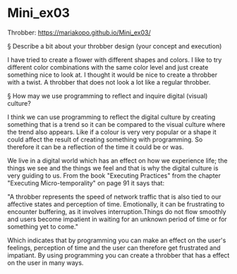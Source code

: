 # Mini_ex03
Throbber:
https://mariakopo.github.io/Mini_ex03/


§ Describe a bit about your throbber design (your concept and execution)

I have tried to create a flower with different shapes and colors. I like to try different color combinations with the same color level and just create something nice to look at. I thought it would be nice to create a throbber with a twist. A throbber that does not look a lot like a regular throbber.  

			
§ How may we use programming to reflect and inquire digital (visual) culture?

I think we can use programming to reflect the digital culture by creating something that is a trend so it can be compared to the visual culture where the trend also appears. Like if a colour is very very popular or a shape it could affect the result of creating something with programming. So therefore it can be a reflection of the time it could be or was. 
			
We live in a digital world which has an effect on how we experience life; the things we see and the things we feel and that is why the digital culture is very guiding  to us. 
From the book "Executing Practices" from the chapter "Executing Micro-temporality" on page 91 it says that:
			
   "A throbber represents the speed of network traffic that is also tied to our affective states and perception of time.      Emotionally, it can be frustrating to encounter buffering, as it involves interruption.Things do not flow smoothly and users become impatient in waiting for an unknown period of time or for something yet to come."
			
Which indicates that by programming you can make an effect on the user's feelings, perception of time and the user can therefore get frustrated and impatiant. By using programming you can create a throbber that has a effect on the user in many ways. 
